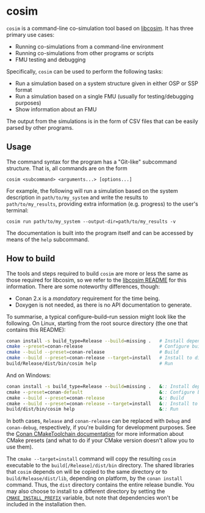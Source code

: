 cosim
=====

`cosim` is a command-line co-simulation tool based on [libcosim].
It has three primary use cases:

  * Running co-simulations from a command-line environment
  * Running co-simulations from other programs or scripts
  * FMU testing and debugging

Specifically, `cosim` can be used to perform the following tasks:

  * Run a simulation based on a system structure given in either OSP or SSP format
  * Run a simulation based on a single FMU (usually for testing/debugging purposes)
  * Show information about an FMU

The output from the simulations is in the form of CSV files that can be easily
parsed by other programs.

Usage
-----
The command syntax for the program has a "Git-like" subcommand structure.  That is,
all commands are on the form

    cosim <subcommand> <arguments...> [options...]

For example, the following will run a simulation based on the system description
in `path/to/my_system` and write the results to `path/to/my_results`, providing
extra information (e.g. progress) to the user's terminal:

    cosim run path/to/my_system --output-dir=path/to/my_results -v

The documentation is built into the program itself and can be accessed by
means of the `help` subcommand.

How to build
------------

The tools and steps required to build `cosim` are more or less the same as those
required for libcosim, so we refer to the [libcosim README] for this information.
There are some noteworthy differences, though:

  * Conan 2.x is a *mandatory* requirement for the time being.
  * Doxygen is not needed, as there is no API documentation to generate.

To summarise, a typical configure–build–run session might look like the following.
On Linux, starting from the root source directory (the one that contains this
README):
```sh
conan install -s build_type=Release --build=missing .   # Install dependencies
cmake --preset=conan-release                            # Configure build system
cmake --build --preset=conan-release                    # Build
cmake --build --preset=conan-release --target=install   # Install to dist/
build/Release/dist/bin/cosim help                       # Run
```
And on Windows:
```bat
conan install -s build_type=Release --build=missing .   &:: Install dependencies
cmake --preset=conan-default                            &:: Configure build system
cmake --build --preset=conan-release                    &:: Build
cmake --build --preset=conan-release --target=install   &:: Install to dist/
build/dist/bin/cosim help                               &:: Run
```
In both cases, `Release` and `conan-release` can be replaced with `Debug` and
`conan-debug`, respectively, if you're building for development purposes.
See the [Conan CMakeToolchain documentation] for more information about CMake
presets (and what to do if your CMake version doesn't allow you to use them).

The `cmake --target=install` command will copy the resulting `cosim`
executable to the `build[/Release]/dist/bin` directory. The shared libraries
that `cosim` depends on will be copied to the same directory or to
`build/Release/dist/lib`, depending on platform, by the `conan install`
command. Thus, the `dist` directory contains the entire release bundle. You
may also choose to install to a different directory by setting the
[`CMAKE_INSTALL_PREFIX`] variable, but note that dependencies won't be
included in the installation then.


[`CMAKE_INSTALL_PREFIX`]: https://cmake.org/cmake/help/latest/variable/CMAKE_INSTALL_PREFIX.html
[Conan CMakeToolchain documentation]: https://docs.conan.io/2/examples/tools/cmake/cmake_toolchain/build_project_cmake_presets.html
[libcosim]: https://github.com/open-simulation-platform/libcosim
[libcosim README]: https://github.com/open-simulation-platform/libcosim#readme
